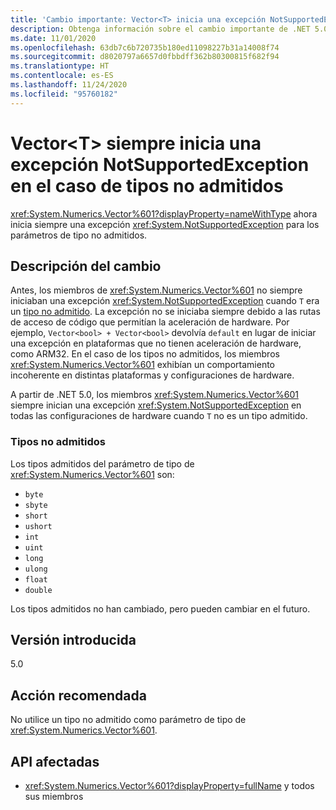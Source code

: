 ```yaml
---
title: 'Cambio importante: Vector<T> inicia una excepción NotSupportedException'
description: Obtenga información sobre el cambio importante de .NET 5.0 en las bibliotecas básicas de .NET, donde Vector<T> siempre inicia una excepción para los parámetros de tipo no admitidos.
ms.date: 11/01/2020
ms.openlocfilehash: 63db7c6b720735b180ed11098227b31a14008f74
ms.sourcegitcommit: d8020797a6657d0fbbdff362b80300815f682f94
ms.translationtype: HT
ms.contentlocale: es-ES
ms.lasthandoff: 11/24/2020
ms.locfileid: "95760182"
---
```

# <a name="vectort-always-throws-notsupportedexception-for-unsupported-types"></a>Vector\<T> siempre inicia una excepción NotSupportedException en el caso de tipos no admitidos

<xref:System.Numerics.Vector%601?displayProperty=nameWithType> ahora inicia siempre una excepción <xref:System.NotSupportedException> para los parámetros de tipo no admitidos.

## <a name="change-description"></a>Descripción del cambio

Antes, los miembros de <xref:System.Numerics.Vector%601> no siempre iniciaban una excepción <xref:System.NotSupportedException> cuando `T` era un [tipo no admitido](#unsupported-types). La excepción no se iniciaba siempre debido a las rutas de acceso de código que permitían la aceleración de hardware. Por ejemplo, `Vector<bool> + Vector<bool>` devolvía `default` en lugar de iniciar una excepción en plataformas que no tienen aceleración de hardware, como ARM32. En el caso de los tipos no admitidos, los miembros <xref:System.Numerics.Vector%601> exhibían un comportamiento incoherente en distintas plataformas y configuraciones de hardware.

A partir de .NET 5.0, los miembros <xref:System.Numerics.Vector%601> siempre inician una excepción <xref:System.NotSupportedException> en todas las configuraciones de hardware cuando `T` no es un tipo admitido.

### <a name="unsupported-types"></a>Tipos no admitidos

Los tipos admitidos del parámetro de tipo de <xref:System.Numerics.Vector%601> son:

- `byte`
- `sbyte`
- `short`
- `ushort`
- `int`
- `uint`
- `long`
- `ulong`
- `float`
- `double`

Los tipos admitidos no han cambiado, pero pueden cambiar en el futuro.

## <a name="version-introduced"></a>Versión introducida

5.0

## <a name="recommended-action"></a>Acción recomendada

No utilice un tipo no admitido como parámetro de tipo de <xref:System.Numerics.Vector%601>.

## <a name="affected-apis"></a>API afectadas

- <xref:System.Numerics.Vector%601?displayProperty=fullName> y todos sus miembros

<!--

#### Category

Core .NET libraries

### Affected APIs

- ``T:System.Numerics.Vector`1``

-->
